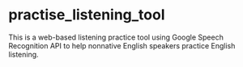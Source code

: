 # practise_listening_tool
 This is a web-based listening practice tool using Google Speech Recognition API to help nonnative English speakers practice English listening.
